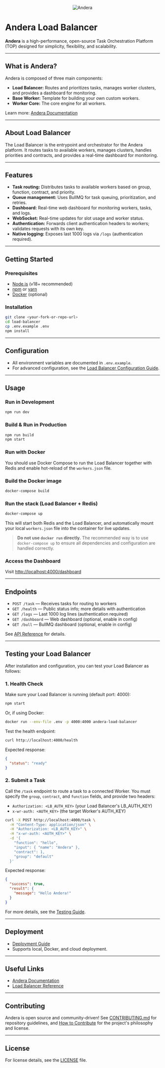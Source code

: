 <p align="center">
  <img src="https://andera.top/img/github.png" alt="Andera" style="max-width: 100%; height: auto;"/>
</p>

# Andera Load Balancer

**Andera** is a high-performance, open-source Task Orchestration Platform (TOP) designed for simplicity, flexibility, and scalability.

---

## What is Andera?

Andera is composed of three main components:
- **Load Balancer:** Routes and prioritizes tasks, manages worker clusters, and provides a dashboard for monitoring.
- **Base Worker:** Template for building your own custom workers.
- **Worker Core:** The core engine for all workers.

Learn more: [Andera Documentation](https://andera.top/docs/)

---

## About Load Balancer

The Load Balancer is the entrypoint and orchestrator for the Andera platform. It routes tasks to available workers, manages clusters, handles priorities and contracts, and provides a real-time dashboard for monitoring.

---

## Features

- **Task routing:** Distributes tasks to available workers based on group, function, contract, and priority.
- **Queue management:** Uses BullMQ for task queuing, prioritization, and retries.
- **Dashboard:** Real-time web dashboard for monitoring workers, tasks, and logs.
- **WebSocket:** Real-time updates for slot usage and worker status.
- **Authentication:** Forwards client authentication headers to workers; validates requests with its own key.
- **Native logging:** Exposes last 1000 logs via `/logs` (authentication required).

---

## Getting Started

### Prerequisites

- [Node.js](https://nodejs.org/) (v18+ recommended)
- [npm](https://www.npmjs.com/) or [yarn](https://yarnpkg.com/)
- [Docker](https://www.docker.com/) (optional)

### Installation

```sh
git clone <your-fork-or-repo-url>
cd load-balancer
cp .env.example .env
npm install
```

---

## Configuration

- All environment variables are documented in `.env.example`.
- For advanced configuration, see the [Load Balancer Configuration Guide](https://andera.top/docs/load-balancer/configuration/).

---

## Usage

### Run in Development

```sh
npm run dev
```

### Build & Run in Production

```sh
npm run build
npm start
```

### Run with Docker

You should use Docker Compose to run the Load Balancer together with Redis and enable hot-reload of the `workers.json` file.

### Build the Docker image

```sh
docker-compose build
```

### Run the stack (Load Balancer + Redis)

```sh
docker-compose up
```

This will start both Redis and the Load Balancer, and automatically mount your local `workers.json` file into the container for live updates.

> **Do not use `docker run` directly.** The recommended way is to use `docker-compose up` to ensure all dependencies and configuration are handled correctly.

### Access the Dashboard

Visit [http://localhost:4000/dashboard](http://localhost:4000/dashboard)

---

## Endpoints

- `POST /task` — Receives tasks for routing to workers
- `GET /health` — Public status info; more details with authentication
- `GET /logs` — Last 1000 log lines (authentication required)
- `GET /dashboard` — Web dashboard (optional, enable in config)
- `GET /bull` — BullMQ dashboard (optional, enable in config)

See [API Reference](https://andera.top/docs/load-balancer/usage/) for details.

---

## Testing your Load Balancer

After installation and configuration, you can test your Load Balancer as follows:

### 1. Health Check

Make sure your Load Balancer is running (default port: 4000):

```bash
npm start
```
Or, if using Docker:
```bash
docker run --env-file .env -p 4000:4000 andera-load-balancer
```

Test the health endpoint:
```bash
curl http://localhost:4000/health
```
Expected response:
```json
{
  "status": "ready"
}
```

### 2. Submit a Task

Call the `/task` endpoint to route a task to a connected Worker. You must specify the `group`, `contract`, and `function` fields, and provide two headers:
- `Authorization: <LB_AUTH_KEY>` (your Load Balancer's LB_AUTH_KEY)
- `x-wr-auth: <AUTH_KEY>` (the target Worker's AUTH_KEY)

```bash
curl -X POST http://localhost:4000/task \
  -H "Content-Type: application/json" \
  -H "Authorization: <LB_AUTH_KEY>" \
  -H "x-wr-auth: <AUTH_KEY>" \
  -d '{
    "function": "hello",
    "input": { "name": "Andera" },
    "contract": 1,
    "group": "default"
  }'
```
Expected response:
```json
{
  "success": true,
  "result": {
    "message": "Hello Andera!"
  }
}
```

For more details, see the [Testing Guide](https://andera.top/docs/load-balancer/test/).

---

## Deployment

- [Deployment Guide](https://andera.top/docs/load-balancer/deployment/)
- Supports local, Docker, and cloud deployment.

---

## Useful Links

- [Andera Documentation](https://andera.top/docs/)
- [Load Balancer Reference](https://andera.top/docs/load-balancer/)

---

## Contributing

Andera is open source and community-driven!
See [CONTRIBUTING.md](CONTRIBUTING.md) for repository guidelines, and [How to Contribute](https://andera.top/docs/contribute) for the project's philosophy and license.

---

## License

For license details, see the [LICENSE](LICENSE) file.